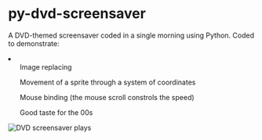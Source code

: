 # py-dvd-screensaver

A DVD-themed screensaver coded in a single morning using Python. Coded to demonstrate:
<li>
  <ul>
    Image replacing
  </ul>
  <ul>
    Movement of a sprite through a system of coordinates
  </ul>
  <ul>
    Mouse binding (the mouse scroll constrols the speed)
  </ul>
  <ul>
    Good taste for the 00s
  </ul>
</li>

<img src="https://i.imgur.com/evOhHBj.gif" alt="DVD screensaver plays" />
